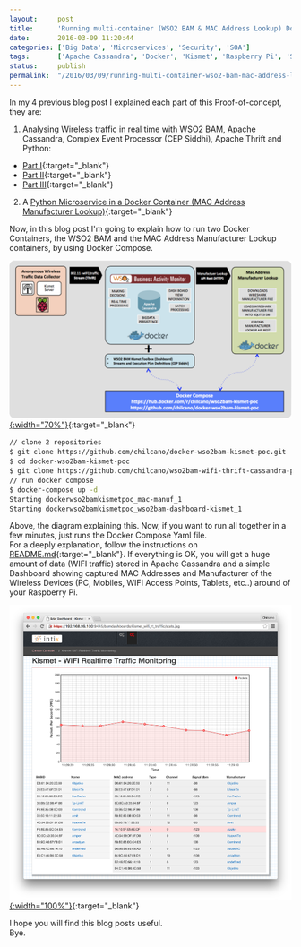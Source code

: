 ```yaml
---
layout:     post
title:      'Running multi-container (WSO2 BAM & MAC Address Lookup) Docker Application using Docker Compose'
date:       2016-03-09 11:20:44
categories: ['Big Data', 'Microservices', 'Security', 'SOA']
tags:       ['Apache Cassandra', 'Docker', 'Kismet', 'Raspberry Pi', 'Siddhi']
status:     publish 
permalink:  "/2016/03/09/running-multi-container-wso2-bam-mac-address-lookup-docker-application-using-docker-compose/"
---
```

In my 4 previous blog post I explained each part of this Proof-of-concept, they are:

1. Analysing Wireless traffic in real time with WSO2 BAM, Apache Cassandra, Complex Event Processor (CEP Siddhi), Apache Thrift and Python:  
  * [Part I](/2016/02/02/everything-generates-data-capturing-wifi-anonymous-traffic-raspberrypi-wso2-part-i){:target="_blank"}
  * [Part II](/2016/02/04/everything-generates-data-capturing-wifi-anonymous-traffic-using-raspberry-pi-and-wso2-bam-part-ii){:target="_blank"}
  * [Part III](/2016/02/09/everything-generates-data-capturing-wifi-anonymous-traffic-raspberrypi-wso2-part-iii){:target="_blank"}
2. A [Python Microservice in a Docker Container (MAC Address Manufacturer Lookup)](/2016/03/04/mac-address-manufacturer-restful-python-microservice-docker){:target="_blank"}

Now, in this blog post I'm going to explain how to run two Docker Containers, the WSO2 BAM and the MAC Address Manufacturer Lookup containers, by using Docker Compose.  

[![802.11 traffic capture PoC - Docker Compose](/assets/chilcano-wso2bam-cep-siddhi-wifi-kismet-thrift-cassandra-docker-compose.png){:width="70%"}](/assets/chilcano-wso2bam-cep-siddhi-wifi-kismet-thrift-cassandra-docker-compose.png){:target="_blank"}

<!-- more -->

```sh  
// clone 2 repositories  
$ git clone https://github.com/chilcano/docker-wso2bam-kismet-poc.git  
$ cd docker-wso2bam-kismet-poc  
$ git clone https://github.com/chilcano/wso2bam-wifi-thrift-cassandra-poc.git
// run docker compose  
$ docker-compose up -d
Starting dockerwso2bamkismetpoc_mac-manuf_1  
Starting dockerwso2bamkismetpoc_wso2bam-dashboard-kismet_1  
```  

Above, the diagram explaining this.
Now, if you want to run all together in a few minutes, just runs the Docker Compose Yaml file.  
For a deeply explanation, follow the instructions on[ README.md](https://github.com/chilcano/docker-wso2bam-kismet-poc){:target="_blank"}.
If everything is OK, you will get a huge amount of data (WIFI traffic) stored in Apache Cassandra and a simple Dashboard showing captured MAC Addresses and Manufacturer of the Wireless Devices (PC, Mobiles, WIFI Access Points, Tablets, etc..) around of your Raspberry Pi.

[![Visualising 802.11 captured traffic with the MAC Address Manufacturer](/assets/chilcano-wso2bam-wifi-thrift-cassandra-5-kismet-toolbox-docker-manuf.png){:width="100%"}](/assets/chilcano-wso2bam-wifi-thrift-cassandra-5-kismet-toolbox-docker-manuf.png){:target="_blank"}

I hope you will find this blog posts useful.  
Bye.
